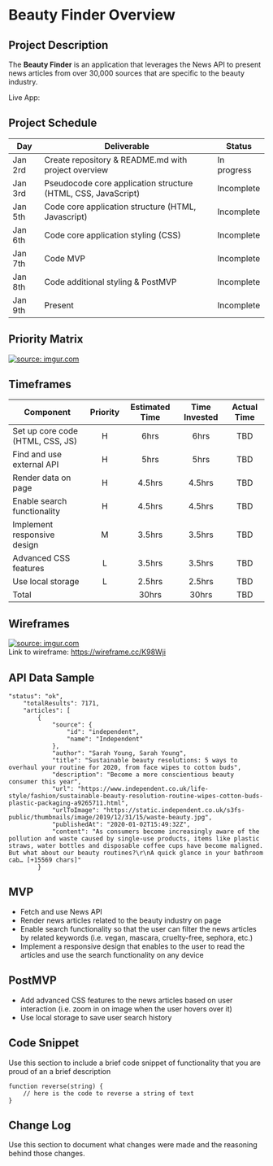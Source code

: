 # Beauty Finder Overview 

## Project Description

The **Beauty Finder** is an application that leverages the News API to present news articles from over 30,000 sources that are specific to the beauty industry.

Live App: 

## Project Schedule

|  Day | Deliverable | Status
|---|---| ---|
|Jan 2rd| Create repository & README.md with project overview| In progress
|Jan 3rd| Pseudocode core application structure (HTML, CSS, JavaScript) | Incomplete
|Jan 5th| Code core application structure (HTML, Javascript) | Incomplete
|Jan 6th| Code core application styling (CSS) | Incomplete
|Jan 7th| Code MVP | Incomplete
|Jan 8th| Code additional styling & PostMVP | Incomplete
|Jan 9th| Present | Incomplete

## Priority Matrix

<a href="https://imgur.com/g5kN3hT"><img src="https://i.imgur.com/g5kN3hT.png" title="source: imgur.com" /></a>

## Timeframes 

| Component | Priority | Estimated Time | Time Invested | Actual Time |
| --- | :---: |  :---: | :---: | :---: |
| Set up core code (HTML, CSS, JS) | H | 6hrs| 6hrs | TBD |
| Find and use external API | H | 5hrs| 5hrs | TBD |
| Render data on page | H | 4.5hrs| 4.5hrs | TBD |
| Enable search functionality | H | 4.5hrs| 4.5hrs | TBD |
| Implement responsive design | M | 3.5hrs| 3.5hrs | TBD |
| Advanced CSS features | L | 3.5hrs| 3.5hrs | TBD |
| Use local storage | L | 2.5hrs| 2.5hrs | TBD |
| Total |  | 30hrs| 30hrs | TBD |

## Wireframes

<a href="https://imgur.com/8Lq2KX9"><img src="https://i.imgur.com/8Lq2KX9.png" title="source: imgur.com" /></a>
<br>Link to wireframe: https://wireframe.cc/K98Wji

## API Data Sample

```
"status": "ok",
    "totalResults": 7171,
    "articles": [
        {
            "source": {
                "id": "independent",
                "name": "Independent"
            },
            "author": "Sarah Young, Sarah Young",
            "title": "Sustainable beauty resolutions: 5 ways to overhaul your routine for 2020, from face wipes to cotton buds",
            "description": "Become a more conscientious beauty consumer this year",
            "url": "https://www.independent.co.uk/life-style/fashion/sustainable-beauty-resolution-routine-wipes-cotton-buds-plastic-packaging-a9265711.html",
            "urlToImage": "https://static.independent.co.uk/s3fs-public/thumbnails/image/2019/12/31/15/waste-beauty.jpg",
            "publishedAt": "2020-01-02T15:49:32Z",
            "content": "As consumers become increasingly aware of the pollution and waste caused by single-use products, items like plastic straws, water bottles and disposable coffee cups have become maligned. But what about our beauty routines?\r\nA quick glance in your bathroom cab… [+15569 chars]"
        }
```
 
## MVP 

- Fetch and use News API
- Render news articles related to the beauty industry on page 
- Enable search functionality so that the user can filter the news articles by related keywords (i.e. vegan, mascara, cruelty-free, sephora, etc.)
- Implement a responsive design that enables to the user to read the articles and use the search functionality on any device 

## PostMVP 

- Add advanced CSS features to the news articles based on user interaction (i.e. zoom in on image when the user hovers over it)
- Use local storage to save user search history

## Code Snippet

Use this section to include a brief code snippet of functionality that you are proud of an a brief description  

```
function reverse(string) {
	// here is the code to reverse a string of text
}
```

## Change Log

Use this section to document what changes were made and the reasoning behind those changes.  

